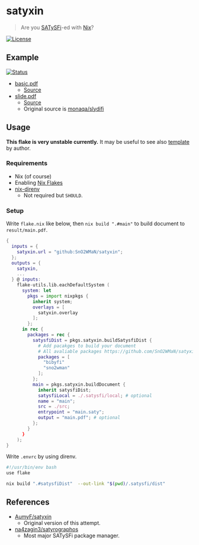 # satyxin

> Are you [SATySFi](https://github.com/gfngfn/SATySFi)-ed with [Nix](https://nixos.org/)?

[![License](https://img.shields.io/github/license/SnO2WMaN/satyxin?style=flat)](https://github.com/SnO2WMaN/satyxin/blob/main/LICENSE)

## Example

[![Status](https://github.com/SnO2WMaN/satyxin/actions/workflows/gh-pages.yml/badge.svg)](https://github.com/SnO2WMaN/satyxin/actions/workflows/gh-pages.yml)

- [basic.pdf](https://sno2wman.github.io/satyxin/basic.pdf)
  - [Source](https://github.com/SnO2WMaN/satyxinur/tree/main/example/basic)
- [slide.pdf](https://sno2wman.github.io/satyxin/basic.pdf)
  - [Source](https://github.com/SnO2WMaN/satyxinur/tree/main/example/slide)
  - Original source is [monaqa/slydifi](https://github.com/monaqa/slydifi/tree/e9d0f57c9e27c77888582eaa9ad8b9fd35a12828/doc)

## Usage

**This flake is very unstable currently.** It may be useful to see also [template](https://github.com/SnO2WMaN/satysfi-nixtemplate) by author.

### Requirements

- Nix (of course)
- Enabling [Nix Flakes](https://nixos.wiki/wiki/Flakes#Enable_flakes)
- [nix-direnv](https://github.com/nix-community/nix-direnv)
  - Not required but `SHOULD`.

### Setup

Write `flake.nix` like below, then `nix build ".#main"` to build document to `result/main.pdf`.

```nix
{
  inputs = { 
    satyxin.url = "github:SnO2WMaN/satyxin";
  };
  outputs = { 
    satyxin, 
    ...
  } @ inputs:
    flake-utils.lib.eachDefaultSystem (
      system: let
        pkgs = import nixpkgs {
          inherit system;
          overlays = [ 
            satyxin.overlay
          ];
        };
      in rec {
        packages = rec {
          satysfiDist = pkgs.satyxin.buildSatysfiDist {
            # Add pacakges to build your document
            # All avaliable packages https://github.com/SnO2WMaN/satyxin/tree/main/pkgs
            packages = [
              "bibyfi"
              "sno2wman"
            ];
          };
          main = pkgs.satyxin.buildDocument {
            inherit satysfiDist;
            satysfiLocal = ./.satysfi/local; # optional
            name = "main";
            src = ./src;
            entrypoint = "main.saty";
            output = "main.pdf"; # optional
          };
        }
      }
    );
}
```

Write `.envrc` by using direnv.

```sh
#!/usr/bin/env bash
use flake

nix build ".#satysfiDist"  --out-link "$(pwd)/.satysfi/dist"
```

## References

- [AumyF/satyxin](https://github.com/AumyF/satyxin)
  - Original version of this attempt.
- [na4zagin3/satyrographos](https://github.com/na4zagin3/satyrographos)
  - Most major SATySFi package manager.
